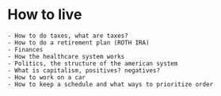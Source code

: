 # How to live 
    - How to do taxes, what are taxes?
    - How to do a retirement plan (ROTH IRA)
    - Finances
    - How the healthcare system works
    - Politics, the structure of the american system
    - What is capitalism, positives? negatives?
    - How to work on a car
    - How to keep a schedule and what ways to prioritize order
